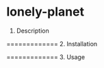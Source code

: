 lonely-planet
=============
1. Description



=============
2. Installation



=============
3. Usage